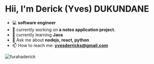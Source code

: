 <h1 align="left">Hii, I'm Derick (Yves) DUKUNDANE</h1>

- 💻 **software engineer**
- 🔭 currently working on **a notes application project.**
- 🌱 currently learning **Java**
- 💬 Ask me about **nodejs, react, python**
- 📫 How to reach me: **yvesderricks@gmail.com**

<p align="left"> <img src="https://komarev.com/ghpvc/?username=furahaderick&label=Profile%20views&color=0e75b6&style=flat" alt="furahaderick" /> </p>
<!-- <h3 align="left">Connect with me:</h3>
<p align="left">
</p> -->

<!-- <h3 align="left">Support:</h3>
<p><a href="https://www.buymeacoffee.com/furahaderick"> <img align="left" src="https://cdn.buymeacoffee.com/buttons/v2/default-yellow.png" height="50" width="210" alt="furahaderick" /></a></p><br><br> -->
